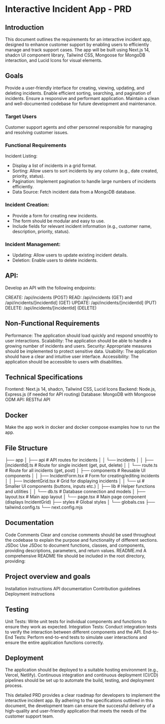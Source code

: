 # Interactive Incident App - PRD

## Introduction

This document outlines the requirements for an interactive incident app, designed to enhance customer support by enabling users to efficiently manage and track support cases. The app will be built using Next.js 14, shadcn UI component library, Tailwind CSS, Mongoose for MongoDB interaction, and Lucid Icons for visual elements.

## Goals

Provide a user-friendly interface for creating, viewing, updating, and deleting incidents.
Enable efficient sorting, searching, and pagination of incidents.
Ensure a responsive and performant application.
Maintain a clean and well-documented codebase for future development and maintenance.

### Target Users

Customer support agents and other personnel responsible for managing and resolving customer issues.

### Functional Requirements

Incident Listing:

- Display a list of incidents in a grid format.
- Sorting: Allow users to sort incidents by any column (e.g., date created, priority, status).
- Pagination: Implement pagination to handle large numbers of incidents efficiently.
- Data Source: Fetch incident data from a MongoDB database.

### Incident Creation:

- Provide a form for creating new incidents.
- The form should be modular and easy to use.
- Include fields for relevant incident information (e.g., customer name, description, priority, status).

### Incident Management:

- Updating: Allow users to update existing incident details.
- Deletion: Enable users to delete incidents.

## API:

Develop an API with the following endpoints:

CREATE: /api/incidents (POST)
READ: /api/incidents (GET) and /api/incidents/[incidentId] (GET)
UPDATE: /api/incidents/[incidentId] (PUT)
DELETE: /api/incidents/[incidentId] (DELETE)

## Non-Functional Requirements

Performance: The application should load quickly and respond smoothly to user interactions.
Scalability: The application should be able to handle a growing number of incidents and users.
Security: Appropriate measures should be implemented to protect sensitive data.
Usability: The application should have a clear and intuitive user interface.
Accessibility: The application should be accessible to users with disabilities.

## Technical Specifications

Frontend: Next.js 14, shadcn, Tailwind CSS, Lucid Icons
Backend: Node.js, Express.js (if needed for API routing)
Database: MongoDB with Mongoose ODM
API: RESTful API

## Docker

Make the app work in docker and docker compose examples how to run the app.

## File Structure

├── app
│ ├── api # API routes for incidents
│ │ └── incidents
│ │ ├── [incidentId].ts # Route for single incident (get, put, delete)
│ │ └── route.ts # Route for all incidents (get, post)
│ ├── components # Reusable UI components
│ │ ├── IncidentForm.tsx # Form for creating/editing incidents
│ │ ├── IncidentGrid.tsx # Grid for displaying incidents
│ │ └── ui # Smaller UI components (buttons, inputs etc.)
│ ├── lib # Helper functions and utilities
│ │ └── db.ts # Database connection and models
│ ├── layout.tsx # Main app layout
│ └── page.tsx # Main page component (displays IncidentGrid)
├── styles # Global styles
│ └── globals.css
├── tailwind.config.ts
└── next.config.mjs

## Documentation

Code Comments
Clear and concise comments should be used throughout the codebase to explain the purpose and functionality of different sections.
JSDoc
Use JSDoc to document functions, classes, and components, providing descriptions, parameters, and return values.
README.md
A comprehensive README file should be included in the root directory, providing:

## Project overview and goals

Installation instructions
API documentation
Contribution guidelines
Deployment instructions

## Testing

Unit Tests: Write unit tests for individual components and functions to ensure they work as expected.
Integration Tests: Conduct integration tests to verify the interaction between different components and the API.
End-to-End Tests: Perform end-to-end tests to simulate user interactions and ensure the entire application functions correctly.

## Deployment

The application should be deployed to a suitable hosting environment (e.g., Vercel, Netlify).
Continuous integration and continuous deployment (CI/CD) pipelines should be set up to automate the build, testing, and deployment process.

This detailed PRD provides a clear roadmap for developers to implement the interactive incident app. By adhering to the specifications outlined in this document, the development team can ensure the successful delivery of a high-quality and user-friendly application that meets the needs of the customer support team.
